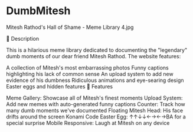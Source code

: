 # DumbMitesh
Mitesh Rathod's Hall of Shame - Meme Library
4.jpg

📌 Description

This is a hilarious meme library dedicated to documenting the "legendary" dumb moments of our dear friend Mitesh Rathod. The website features:

A collection of Mitesh's most embarrassing photos
Funny captions highlighting his lack of common sense
An upload system to add new evidence of his dumbness
Ridiculous animations and eye-searing design
Easter eggs and hidden features
🚀 Features

Meme Gallery: Showcase all of Mitesh's finest moments
Upload System: Add new memes with auto-generated funny captions
Counter: Track how many dumb moments we've documented
Floating Mitesh Head: His face drifts around the screen
Konami Code Easter Egg: ↑↑↓↓←→←→BA for a special surprise
Mobile Responsive: Laugh at Mitesh on any device
